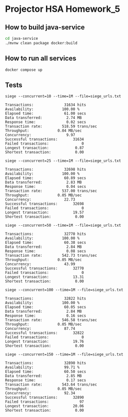 # Projector HSA Homework_5

## How to build java-service
```sh
cd java-service
./mvnw clean package docker:build
```

## How to run all services
```sh
docker compose up
```

## Tests

`siege --concurrent=10 --time=1M --file=siege_urls.txt`
```
Transactions:		       31634 hits
Availability:		      100.00 %
Elapsed time:		       61.00 secs
Data transferred:	        2.74 MB
Response time:		        0.02 secs
Transaction rate:	      518.59 trans/sec
Throughput:		        0.04 MB/sec
Concurrency:		        9.97
Successful transactions:       31634
Failed transactions:	           0
Longest transaction:	        0.87
Shortest transaction:	        0.00
```

`siege --concurrent=25 --time=1M --file=siege_urls.txt`
```
Transactions:		       32698 hits
Availability:		      100.00 %
Elapsed time:		       60.89 secs
Data transferred:	        2.83 MB
Response time:		        0.04 secs
Transaction rate:	      537.00 trans/sec
Throughput:		        0.05 MB/sec
Concurrency:		       22.73
Successful transactions:       32698
Failed transactions:	           0
Longest transaction:	       19.57
Shortest transaction:	        0.00
```

`siege --concurrent=50 --time=1M --file=siege_urls.txt`
```
Transactions:		       32770 hits
Availability:		      100.00 %
Elapsed time:		       60.38 secs
Data transferred:	        2.84 MB
Response time:		        0.08 secs
Transaction rate:	      542.73 trans/sec
Throughput:		        0.05 MB/sec
Concurrency:		       43.99
Successful transactions:       32770
Failed transactions:	           0
Longest transaction:	       13.31
Shortest transaction:	        0.00
```

`siege --concurrent=100 --time=1M --file=siege_urls.txt`
```
Transactions:		       32822 hits
Availability:		      100.00 %
Elapsed time:		       60.05 secs
Data transferred:	        2.84 MB
Response time:		        0.16 secs
Transaction rate:	      546.58 trans/sec
Throughput:		        0.05 MB/sec
Concurrency:		       87.74
Successful transactions:       32822
Failed transactions:	           0
Longest transaction:	       19.76
Shortest transaction:	        0.00
```

`siege --concurrent=150 --time=1M --file=siege_urls.txt`
```
Transactions:		       32890 hits
Availability:		       99.71 %
Elapsed time:		       60.50 secs
Data transferred:	        2.85 MB
Response time:		        0.17 secs
Transaction rate:	      543.64 trans/sec
Throughput:		        0.05 MB/sec
Concurrency:		       92.34
Successful transactions:       32890
Failed transactions:	          97
Longest transaction:	       20.06
Shortest transaction:	        0.00
```
